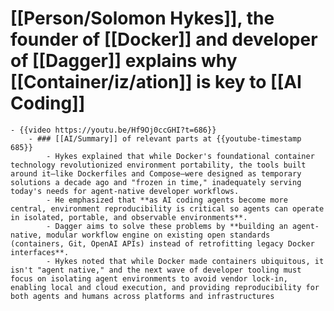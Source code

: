 # [[Person/Solomon Hykes]], the founder of [[Docker]] and developer of [[Dagger]] explains why [[Container/iz/ation]] is key to [[AI Coding]]
	- {{video https://youtu.be/Hf9Oj0ccGHI?t=686}}
		- ### [[AI/Summary]] of relevant parts at {{youtube-timestamp 685}}
			- Hykes explained that while Docker's foundational container technology revolutionized environment portability, the tools built around it—like Dockerfiles and Compose—were designed as temporary solutions a decade ago and "frozen in time," inadequately serving today's needs for agent-native developer workflows.
			- He emphasized that **as AI coding agents become more central, environment reproducibility is critical so agents can operate in isolated, portable, and observable environments**.
			- Dagger aims to solve these problems by **building an agent-native, modular workflow engine on existing open standards (containers, Git, OpenAI APIs) instead of retrofitting legacy Docker interfaces**.
			- Hykes noted that while Docker made containers ubiquitous, it isn't "agent native," and the next wave of developer tooling must focus on isolating agent environments to avoid vendor lock-in, enabling local and cloud execution, and providing reproducibility for both agents and humans across platforms and infrastructures